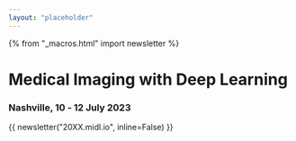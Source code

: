 ```yaml
---
layout: "placeholder"
---
```


{% from "_macros.html" import newsletter %}

<h1>Medical Imaging with Deep&nbsp;Learning</h1>
<h3>Nashville, 10 ‑ 12 July 2023</h3>

{{ newsletter("20XX.midl.io", inline=False) }}
